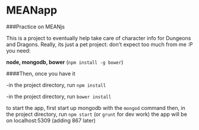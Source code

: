MEANapp
=======

###Practice on MEANjs


This is a project to eventually help take care of character info for Dungeons and Dragons.
Really, its just a pet project: don't expect too much from me :P
you need:

**node,
mongodb,
bower** (`npm install -g bower`)

####Then, once you have it

-in the project directory, run `npm install`

-in the project directory, run `bower install`

to start the app, first start up mongodb with the `mongod` command
then, in the project directory, run `npm start` (or `grunt` for dev work)
the app will be on localhost:5309 (adding 867 later)
